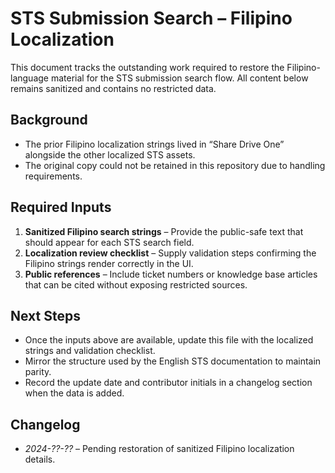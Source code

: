 # STS Submission Search – Filipino Localization

This document tracks the outstanding work required to restore the Filipino-language
material for the STS submission search flow. All content below remains sanitized and
contains no restricted data.

## Background
* The prior Filipino localization strings lived in “Share Drive One” alongside the other
  localized STS assets.
* The original copy could not be retained in this repository due to handling
  requirements.

## Required Inputs
1. **Sanitized Filipino search strings** – Provide the public-safe text that should appear
   for each STS search field.
2. **Localization review checklist** – Supply validation steps confirming the Filipino
   strings render correctly in the UI.
3. **Public references** – Include ticket numbers or knowledge base articles that can be
   cited without exposing restricted sources.

## Next Steps
* Once the inputs above are available, update this file with the localized strings and
  validation checklist.
* Mirror the structure used by the English STS documentation to maintain parity.
* Record the update date and contributor initials in a changelog section when the data is
  added.

## Changelog
* _2024-??-??_ – Pending restoration of sanitized Filipino localization details.
